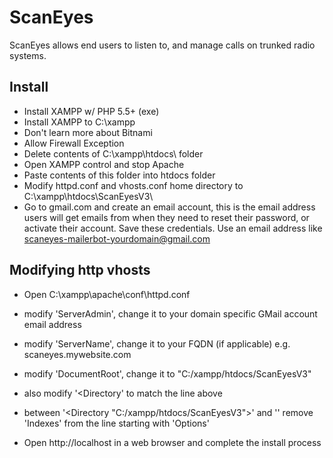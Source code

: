 # ScanEyes

ScanEyes allows end users to listen to, and manage calls on trunked radio systems.

## Install

* Install XAMPP w/ PHP 5.5+ (exe)
* Install XAMPP to C:\xampp
* Don't learn more about Bitnami
* Allow Firewall Exception
* Delete contents of C:\xampp\htdocs\ folder
* Open XAMPP control and stop Apache
* Paste contents of this folder into htdocs folder
* Modify httpd.conf and vhosts.conf home directory to C:\xampp\htdocs\ScanEyesV3\
* Go to gmail.com and create an email account, this is the email address users will get emails from when they need to reset their password, or activate their account. Save these credentials. Use an email address like scaneyes-mailerbot-yourdomain@gmail.com

## Modifying http vhosts

* Open C:\xampp\apache\conf\httpd.conf
* modify 'ServerAdmin', change it to your domain specific GMail account email address
* modify 'ServerName', change it to your FQDN (if applicable) e.g. scaneyes.mywebsite.com
* modify 'DocumentRoot', change it to "C:/xampp/htdocs/ScanEyesV3"
* also modify '<Directory' to match the line above
* between '<Directory "C:/xampp/htdocs/ScanEyesV3">' and '</Directory>' remove 'Indexes' from the line starting with 'Options'

* Open http://localhost in a web browser and complete the install process